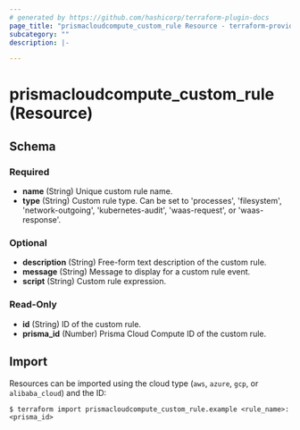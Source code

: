 ```yaml
---
# generated by https://github.com/hashicorp/terraform-plugin-docs
page_title: "prismacloudcompute_custom_rule Resource - terraform-provider-prismacloudcompute"
subcategory: ""
description: |-

---
```


# prismacloudcompute_custom_rule (Resource)





<!-- schema generated by tfplugindocs -->
## Schema

### Required

- **name** (String) Unique custom rule name.
- **type** (String) Custom rule type. Can be set to 'processes', 'filesystem', 'network-outgoing', 'kubernetes-audit', 'waas-request', or 'waas-response'.

### Optional

- **description** (String) Free-form text description of the custom rule.
- **message** (String) Message to display for a custom rule event.
- **script** (String) Custom rule expression.

### Read-Only

- **id** (String) ID of the custom rule.
- **prisma_id** (Number) Prisma Cloud Compute ID of the custom rule.

## Import

Resources can be imported using the cloud type (`aws`, `azure`, `gcp`, or `alibaba_cloud`) and the ID:

```
$ terraform import prismacloudcompute_custom_rule.example <rule_name>:<prisma_id>
```
